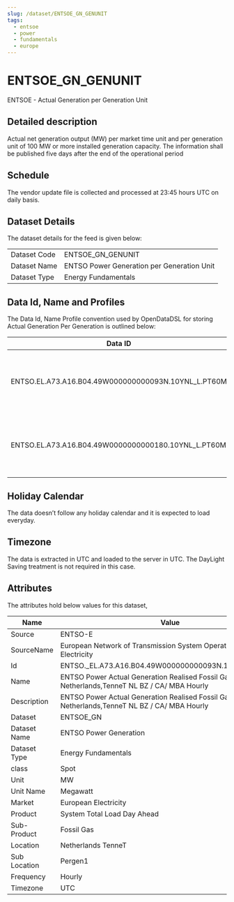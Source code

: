```yaml
---
slug: /dataset/ENTSOE_GN_GENUNIT
tags:
  - entsoe
  - power
  - fundamentals
  - europe
---
```

ENTSOE_GN_GENUNIT
============================================================

ENTSOE - Actual Generation per Generation Unit  

## **Detailed description**

Actual net generation output (MW) per market time unit and per generation unit of 100 MW or more installed generation capacity. The information shall be published five days after the end of the operational period

## Schedule

The vendor update file is collected and processed at 23:45 hours UTC on daily basis.

## Dataset Details

The dataset details for the feed is given below:

|||
|-|-|
|Dataset Code|ENTSOE_GN_GENUNIT|
|Dataset Name|ENTSO Power Generation per Generation Unit|
|Dataset Type|Energy Fundamentals|

## Data Id, Name and Profiles

The Data Id, Name Profile convention used by OpenDataDSL for storing Actual Generation Per Generation is outlined below:

|**Data ID**|**Name**|**Profile**|**Frequency**|**Unit**|
|-|-|-|-|-|
|ENTSO.EL.A73.A16.B04.49W000000000093N.10YNL_L.PT60M|ENTSO Power Actual Generation Realised Fossil Gas Pergen1 Netherlands,TenneT NL BZ / CA/ MBA Hourly|VOL|15Minutely|MW|
|ENTSO.EL.A73.A16.B04.49W0000000000180.10YNL_L.PT60M|ENTSO Power Actual generation Realised Fossil Gas Eemshaven 10 Netherlands, TenneT NL BZ / CA/ MBA Hourly|VOL|15Minutely|MW|

## Holiday Calendar

The data doesn’t follow any holiday calendar and it is expected to load everyday.

## Timezone

The data is extracted in UTC and loaded to the server in UTC. The DayLight Saving treatment is not required in this case.

## Attributes

The attributes hold below values for this dataset,

|Name|Value|
|-|-|
|Source|ENTSO-E|
|SourceName|European Network of Transmission System Operators for Electricity|
|Id|ENTSO._EL.A73.A16.B04.49W000000000093N.10YNL_L.PT60M|
|Name|ENTSO Power Actual Generation Realised Fossil Gas Pergen1 Netherlands,TenneT NL BZ / CA/ MBA Hourly|
|Description|ENTSO Power Actual Generation Realised Fossil Gas Pergen1 Netherlands,TenneT NL BZ / CA/ MBA Hourly|
|Dataset|ENTSOE_GN|
|Dataset Name|ENTSO Power Generation|
|Dataset Type|Energy Fundamentals|
|class|Spot|
|Unit|MW|
|Unit Name|Megawatt|
|Market|European Electricity|
|Product|System Total Load Day Ahead|
|Sub-Product|Fossil Gas|
|Location|Netherlands TenneT|
|Sub Location|Pergen1|
|Frequency|Hourly|
|Timezone|UTC|
